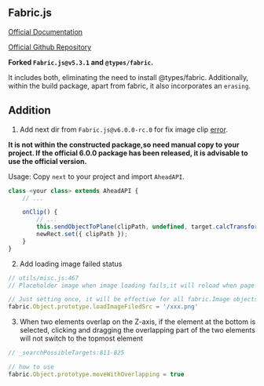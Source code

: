 ## Fabric.js

[Official Documentation](http://fabricjs.com/)

[Official Github Repository](https://github.com/fabricjs/fabric.js)

**Forked `Fabric.js@v5.3.1` and `@types/fabric`.**

It includes both, eliminating the need to install @types/fabric. Additionally, within the build package, apart from fabric, it also incorporates an `erasing`.

## Addition

1. Add next dir from `Fabric.js@v6.0.0-rc.0` for fix image clip [error](https://github.com/fabricjs/fabric.js/issues/8517). 

**It is not within the constructed package,so need manual copy to your project. If the official 6.0.0 package has been released, it is advisable to use the official version.**

Usage: Copy `next` to your project and import `AheadAPI`.

```js
class <your class> extends AheadAPI {
    // ...

    onClip() {
        // ...
        this.sendObjectToPlane(clipPath, undefined, target.calcTransformMatrix());
        newRect.set({ clipPath });
    }
}
```

2. Add loading image failed status

```js
// utils/misc.js:467
// Placeholder image when image loading fails,it will reload when page refresh.

// Just setting once, it will be effective for all fabric.Image objects.
fabric.Object.prototype.loadImageFiledSrc = '/xxx.png'
```

3. When two elements overlap on the Z-axis, if the element at the bottom is selected, clicking and dragging the overlapping part of the two elements will not switch to the topmost element

```js
// _searchPossibleTargets:811-825

// how to use
fabric.Object.prototype.moveWithOverlapping = true
```